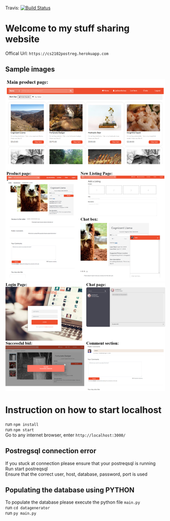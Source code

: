 Travis: [![Build Status](https://travis-ci.com/IcedCoffeeBoy/CS2102_main.svg?token=R58Qz9FF5hsKVa8iMxVV&branch=master)](https://travis-ci.com/IcedCoffeeBoy/CS2102_main)

# Welcome to my stuff sharing website  
Offical Url: `https://cs2102postreg.herokuapp.com`

## Sample images
![Alt text](sample_images/Capture1.PNG)
![Alt text](sample_images/Capture3.PNG)
![Alt text](sample_images/sample2.PNG)


# Instruction on how to start localhost
run `npm install` <br>
run `npm start` <br>
Go to any internet browser, enter `http://localhost:3000/`

## Postregsql connection error
If you stuck at connection please ensure that your postreqsql is running  <br>
Run start postreqsql <br>
Ensure that the correct user, host, database, password, port is used <br>

## Populating the database using PYTHON
To populate the database please execute the python file `main.py` <br>
run `cd datagenerator` <br>
run `py main.py`
